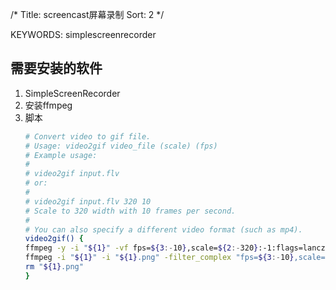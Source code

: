 /*
  Title: screencast屏幕录制
  Sort: 2
  */

KEYWORDS: simplescreenrecorder

## 需要安装的软件
1. SimpleScreenRecorder
2. 安装ffmpeg
3. 脚本
   ```sh
   # Convert video to gif file.
   # Usage: video2gif video_file (scale) (fps)
   # Example usage:
   # 
   # video2gif input.flv
   # or:
   # 
   # video2gif input.flv 320 10
   # Scale to 320 width with 10 frames per second.
   # 
   # You can also specify a different video format (such as mp4).
   video2gif() {
   ffmpeg -y -i "${1}" -vf fps=${3:-10},scale=${2:-320}:-1:flags=lanczos,palettegen "${1}.png"
   ffmpeg -i "${1}" -i "${1}.png" -filter_complex "fps=${3:-10},scale=${2:-320}:-1:flags=lanczos[x];[x][1:v]paletteuse" "${1}".gif
   rm "${1}.png"
   }
   ```